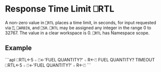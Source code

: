<!-- Hidden search keywords -->
<div style="display: none;">
  ⎕RTL RTL
</div>






<h1 class="heading"><span class="name">Response Time Limit</span> <span class="command">⎕RTL</span></h1>



A non-zero value in `⎕RTL` places a time limit, in seconds, for input requested via `⍞`, `⎕ARBIN`, and `⎕SR`.  `⎕RTL` may be assigned any integer in the range 0 to 32767.  The value in a clear workspace is 0. `⎕RTL` has Namespace scope.

<h2 class="example">Example</h2>
```apl
      ⎕RTL←5 ⋄ ⍞←'FUEL QUANTITY?' ⋄ R←⍞
FUEL QUANTITY?
TIMEOUT
      ⎕RTL←5 ⋄ ⍞←'FUEL QUANTITY?' ⋄ R←⍞
```



